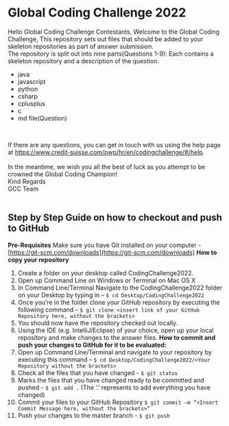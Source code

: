 # Global Coding Challenge 2022
Hello Global Coding Challenge Contestants,
Welcome to the Global Coding Challenge,
This repository sets out files that should be added to your skeleton repositories as part of answer submission.<br> The repository is split out into nine parts(Questions 1-9):
Each contains a skeleton repository and a description of the question.
- java
- javascript
- python
- csharp
- cplusplus
- c
- md file(Question)
<br>

If there are any questions, you can get in touch with us using the help page at https://www.credit-suisse.com/pwp/hr/en/codingchallenge/#/help.
<br><br>
In the meantime, we wish you all the best of luck as you attempt to be crowned the Global Coding Champion!<br>
Kind Regards<br>
GCC Team<br>
<br>
## **Step by Step Guide on how to checkout and push to GitHub**
**Pre-Requisites**
Make sure you have Git installed on your computer - [https://git-scm.com/downloads](https://git-scm.com/downloads)
**How to copy your repository**
1. Create a folder on your desktop called CodingChallenge2022.
3. Open up Command Line on Windows or Terminal on Mac OS X
4.  In Command Line/Terminal Navigate to the CodingChallenge2022 folder on your Desktop by typing in –
 `$ cd Desktop/CodingChallenge2022`
5. Once you’re in the folder clone your GitHub repository by executing the following command –
 `$ git clone <insert link of your GitHub Repository here, without the brackets>`
6. You should now have the repository checked out locally.
7. Using the IDE (e.g. IntelliJ/Eclipse) of your choice, open up your local repository and make changes to the answer files.
**How to commit and push your changes to GitHub for it to be evaluated:**
1. Open up Command Line/Terminal and navigate to your repository by executing this command –
`$ cd Desktop/CodingChallenge2022/<Your Repository without the brackets>`
2.  Check all the files that you have changed -
`$ git status`
3. Marks the files that you have changed ready to be committed and pushed -
`$ git add .` (The ‘.’ represents to add everything you have changed)
4. Commit your files to your GitHub Repository
`$ git commit –m “<Insert Commit Message here, without the brackets>”`
5. Push your changes to the master branch -
`$ git push`
